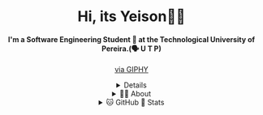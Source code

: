 <div align="center">
<h1 align="center">Hi, its Yeison🐱‍💻</h1>
<h4 align="center">I'm a Software Engineering Student 🤡 at the Technological University of Pereira.(🗣 U T P)</h4>
<p><a href="https://giphy.com/gifs/UTHIqTrbRStcnhRcjk">via GIPHY</a></p><details>
  <summary🤳 My Contact</summary>
<div>
  <samp>
    <h2 align="center">Pick up the phone, I'm always home, Call me anytime</h2>
    <p align="center">
      <br/>
      <a href="https://www.linkedin.com/in/yeison-betancur/" target="blank"><img align="center" src="https://img.shields.io/badge/linkedin-%231DA1F2.svg?style=for-the-badge&logo=linkedin&logoColor=white" alt="yei" height="30"/></a>
      <a href="mailto:yeisonbetancur01234@gmail.com" target="blank"><img align="center" src="https://img.shields.io/badge/gmail-EA4335.svg?style=for-the-badge&logo=gmail&logoColor=white" alt="yei" height="30"/></a>
    </p>
  </samp>
</div>
</details>
<details>
  <summary>🤸‍♂️ About</summary>
<div>
<samp>
<h2 align="center">About me</h2>
 <p align="center">
  <a href="https://github.com/yeisonbetancur" target="blank"><img align="center" src="https://komarev.com/ghpvc/?username=ybedoyab&style=for-the-badge&label=PROFILE+VIEWS" height="25" alt="views count" /></a>  </p>
  <p align="center">
  <a href="https://github.com/yeisonbetancur" target="blank"><img align="center" src="https://github.com/ybedoyab/ybedoyab/actions/workflows/pages/pages-build-deployment/badge.svg" height="25" alt="page built"/></a>
  </p>
 <p align="center">
  <a href="https://github.com/yeisonbetancur"><img align="center" src="https://forthebadge.com/images/badges/works-on-my-machine.svg" height="25" alt="work on my machine" /></a>
 </p>
 </samp>
</div>
</details>
  
<details> 
  <summary>🐱 GitHub 🐙 Stats</summary>
  <div>
  <samp>
    <h2 align="center"> GitHub Stats </h2>
      <br/>
    <details open>
  <summary><h3>Languages</h3></summary>
            <p align="center">
        <a href="https://github.com/yeisonbetancur/">
          <img src="https://github-readme-stats.vercel.app/api/top-langs/?username=yeisonbetancur&langs_count=6&theme=gruvbox&layout=compact&hide_border=true" alt="yei :: overall Top Langs " /></a>
      </p>
        <p align="center">
          <a href="https://github.com/yeisonbetancur/">
          <img width="45%" src="https://github-profile-summary-cards.vercel.app/api/cards/repos-per-language?username=yeisonbetancur&theme=gruvbox&layout=compact&hide_border=true" alt="yei :: Top Langs by repo" />
          <img width="45%" src="https://github-profile-summary-cards.vercel.app/api/cards/most-commit-language?username=yeisonbetancur&theme=gruvbox&layout=compact&hide_border=true" alt="yei :: Top Langs by commit" />
          </a>
        </p>
</details>
    <details open>
  <summary><h3>Statistics</h3></summary>
        <p align="center">
          <a href="https://github.com/yeisonbetancur/">
          <img width="49.5%" src="https://github-readme-stats.vercel.app/api?username=yeisonbetancur&show_icons=true&theme=gruvbox&hide_border=true" />
          <img width="49.5%" src="https://github-readme-streak-stats.herokuapp.com/?user=yeisonbetancur&theme=gruvbox&hide_border=true" />
          </a>
       </p>
     <br>
     </samp>
  </div>    
    </details>
